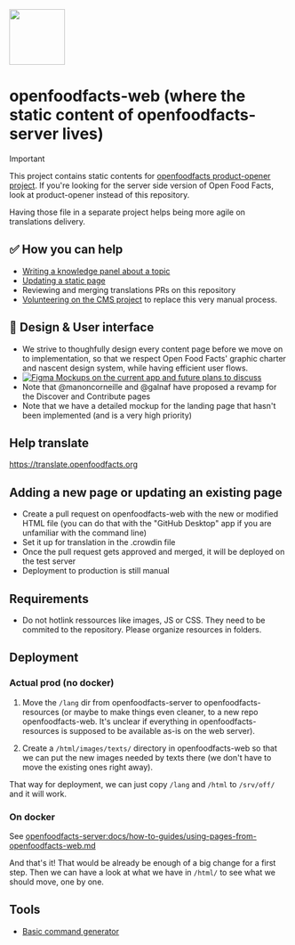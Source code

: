 <picture>
  <source media="(prefers-color-scheme: dark)" srcset="https://static.openfoodfacts.org/images/logos/off-logo-horizontal-dark.svg">
  <source media="(prefers-color-scheme: light)" srcset="https://static.openfoodfacts.org/images/logos/off-logo-horizontal-light.svg">
  <img height="100" src="https://static.openfoodfacts.org/images/logos/off-logo-horizontal-light.svg">
</picture>

# openfoodfacts-web (where the static content of openfoodfacts-server lives)

> [!IMPORTANT]
> This project contains static contents for [openfoodfacts product-opener project](https://github.com/openfoodfacts/openfoodfacts-server/).
> If you're looking for the server side version of Open Food Facts, look at product-opener instead of this repository.
> 
> Having those file in a separate project helps being more agile on translations delivery.

## ✅ How you can help
- [Writing a knowledge panel about a topic](https://github.com/openfoodfacts/openfoodfacts-web/tree/main/knowledge_panels#readme)
- [Updating a static page](https://github.com/openfoodfacts/openfoodfacts-web/tree/main/lang/en/texts)
- Reviewing and merging translations PRs on this repository
- [Volunteering on the CMS project](https://github.com/openfoodfacts/openfoodfacts-server/discussions/11194) to replace this very manual process.

## 🎨 Design & User interface
- We strive to thoughfully design every content page before we move on to implementation, so that we respect Open Food Facts' graphic charter and nascent design system, while having efficient user flows.
- [![Figma](https://img.shields.io/badge/figma-%23F24E1E.svg?logo=figma&logoColor=white) Mockups on the current app and future plans to discuss](https://www.figma.com/design/Qg9URUyrjHgYmnDHXRsTTB/Current-Website-design?m=auto&t=jNwvjRR8nIgOzzJZ-6)
- Note that @manoncorneille and @galnaf have proposed a revamp for the Discover and Contribute pages
- Note that we have a detailed mockup for the landing page that hasn't been implemented (and is a very high priority)

## Help translate

https://translate.openfoodfacts.org

## Adding a new page or updating an existing page
* Create a pull request on openfoodfacts-web with the new or modified HTML file (you can do that with the "GitHub Desktop" app if you are unfamiliar with the command line)
* Set it up for translation in the .crowdin file
* Once the pull request gets approved and merged, it will be deployed on the test server
* Deployment to production is still manual

## Requirements
* Do not hotlink ressources like images, JS or CSS. They need to be commited to the repository. Please organize resources in folders.


## Deployment

### Actual prod (no docker)

1. Move the `/lang` dir from openfoodfacts-server to openfoodfacts-resources (or maybe to make things even cleaner, to a new repo openfoodfacts-web. It's unclear if everything in openfoodfacts-resources is supposed to be available as-is on the web server).

2. Create a `/html/images/texts/` directory in openfoodfacts-web so that we can put the new images needed by texts there (we don't have to move the existing ones right away).

That way for deployment, we can just copy `/lang` and `/html` to `/srv/off/` and it will work.

### On docker

See [openfoodfacts-server:docs/how-to-guides/using-pages-from-openfoodfacts-web.md](https://github.com/openfoodfacts/openfoodfacts-server/blob/main/docs/how-to-guides/using-pages-from-openfoodfacts-web.md)

And that's it! That would be already be enough of a big change for a first step. Then we can have a look at what we have in `/html/` to see what we should move, one by one.

## Tools
- [Basic command generator](https://docs.google.com/spreadsheets/d/1WOBGwvPAnojJlCFJ54eq4FY9-tAkiPx39mgxlt9lnP4/edit#gid=525301263)

